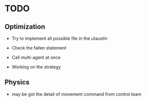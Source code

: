 # TODO

## Optimization
 - Try to implement all possible file in the utaustin

 - Check the fallen statement

 - Call multi-agent at once

 - Working on the strategy

## Physics
 - may be got the detail of movement command from control team

